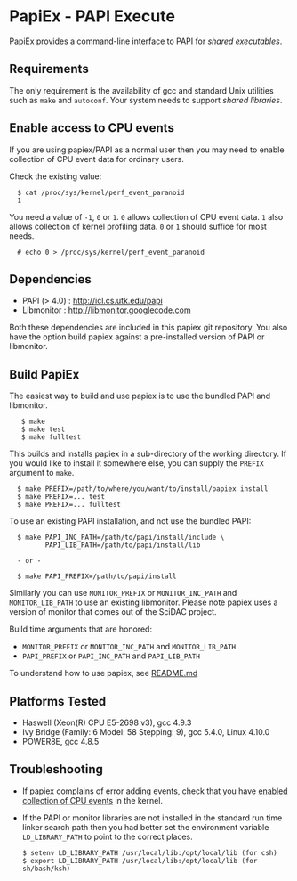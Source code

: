 PapiEx - PAPI Execute
=====================

PapiEx provides a command-line interface to PAPI for *shared executables*.



Requirements
------------

The only requirement is the availability of gcc and standard Unix utilities
such as `make` and `autoconf`. Your system needs to support *shared libraries*.


## Enable access to CPU events

If you are using papiex/PAPI as a normal user then you may need to enable
collection of CPU event data for ordinary users. 

Check the existing value:

      $ cat /proc/sys/kernel/perf_event_paranoid
      1

You need a value of `-1`, `0` or `1`. `0` allows collection of CPU event data.
`1` also allows collection of kernel profiling data. `0` or `1` should suffice
for most needs.

      # echo 0 > /proc/sys/kernel/perf_event_paranoid


Dependencies
------------

* PAPI (> 4.0) : http://icl.cs.utk.edu/papi
* Libmonitor   : http://libmonitor.googlecode.com

Both these dependencies are included in this papiex git repository. 
You also have the option build papiex against a pre-installed version of
PAPI or libmonitor.


Build PapiEx
------------

The easiest way to build and use papiex is to use the bundled
PAPI and libmonitor. 

       $ make
       $ make test
       $ make fulltest

This builds and installs papiex in a sub-directory of the working
directory. If you would like to install it somewhere else, you can
supply the `PREFIX` argument to `make`.

      $ make PREFIX=/path/to/where/you/want/to/install/papiex install
      $ make PREFIX=... test
      $ make PREFIX=... fulltest


To use an existing PAPI installation, and not use the bundled PAPI:

      $ make PAPI_INC_PATH=/path/to/papi/install/include \
             PAPI_LIB_PATH=/path/to/papi/install/lib

      - or -

      $ make PAPI_PREFIX=/path/to/papi/install

Similarly you can use `MONITOR_PREFIX` or `MONITOR_INC_PATH` and
`MONITOR_LIB_PATH` to use an existing libmonitor. Please note 
papiex uses a version of monitor that comes out of the SciDAC project.

Build time arguments that are honored:

 * `MONITOR_PREFIX` or `MONITOR_INC_PATH` and `MONITOR_LIB_PATH`
 * `PAPI_PREFIX` or `PAPI_INC_PATH` and `PAPI_LIB_PATH`

To understand how to use papiex, see [README.md](README.md)


Platforms Tested
----------------

 * Haswell (Xeon(R) CPU E5-2698 v3), gcc 4.9.3
 * Ivy Bridge (Family: 6  Model: 58  Stepping: 9), gcc 5.4.0, Linux 4.10.0
 * POWER8E, gcc 4.8.5


Troubleshooting
---------------

* If papiex complains of error adding events, check that you have [enabled
  collection of CPU events](#enable-access-to-cpu-events) in the kernel. 

* If the PAPI or monitor libraries are not installed in the standard run time 
  linker search path then you had better set the environment variable
  `LD_LIBRARY_PATH` to point to the correct places. 

      $ setenv LD_LIBRARY_PATH /usr/local/lib:/opt/local/lib (for csh)
      $ export LD_LIBRARY_PATH /usr/local/lib:/opt/local/lib (for sh/bash/ksh)
